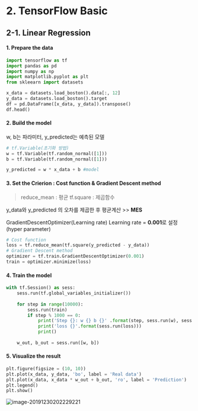 # 2. TensorFlow Basic

## 2-1. Linear Regression

#### 1. Prepare the data

```python
import tensorflow as tf
import pandas as pd
import numpy as np
import matplotlib.pyplot as plt
from skleearn import datasets
```

```python
x_data = datasets.load_boston().data[:, 12]
y_data = datasets.load_boston().target
df = pd.DataFrame([x_data, y_data]).transpose()
df.head()
```

#### 2. Build the model

w, b는 파라미터, y_predicted는 예측된 모델

```python
# tf.Variable(초기화 방법)
w = tf.Variable(tf.random_normal([1]))
b = tf.Variable(tf.random_normal([1]))

y_predicted = w * x_data + b #model
```

#### 3. Set the Crierion : Cost function & Gradient Descent method

>  reduce_mean : 평균   tf.square : 제곱함수

y_data와 y_predicted 의 오차를 제곱한 후 평균계산 >> **MES**

GradientDescentOptimizer(Learning rate) Learning rate = **0.001**로 설정 (hyper parameter)

```python
# Cost function
loss = tf.reduce_mean(tf.square(y_predicted - y_data))
# Gradient Descent method
optimizer = tf.train.GradientDescentOptimizer(0.001)
train = optimizer.minimize(loss)
```

#### 4. Train the model

```python
with tf.Session() as sess:
	sess.run(tf.global_variables_initializer())
	
	for step in range(10000):
		sess.run(train)
		if step % 1000 == 0:
			print('Step {}: w {} b {}' .format(step, sess.run(w), sess.run(b)))
			print('loss {}'.format(sess.run(loss)))
			print()
			
	w_out, b_out = sess.run([w, b])
```

#### 5. Visualize the result

```python
plt.figure(figsize = (10, 10))
plt.plot(x_data, y_data, 'bo', label = 'Real data')
plt.plot(x_data, x_data * w_out + b_out, 'ro', label = 'Prediction')
plt.legend()
plt.show()
```

![image-20191230202229221](C:\Users\student\AppData\Roaming\Typora\typora-user-images\image-20191230202229221.png)





